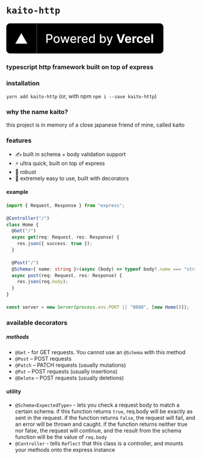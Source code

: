 # `kaito-http`

[![Vercel](./static/powered-by-vercel.svg)](https://vercel.com?utm_source=kaito-http&utm_campaign=oss)

### typescript http framework built on top of express

### installation

`yarn add kaito-http` (or, with npm `npm i --save kaito-http`)

### why the name kaito?

this project is in memory of a close japanese friend of mine, called kaito

### features

- ✍ built in schema + body validation support
- ⚡ ultra quick, built on top of express
- 💪 robust
- 💨 extremely easy to use, built with decorators

#### example

```ts
import { Request, Response } from "express";

@Controller("/")
class Home {
  @Get("/")
  async get(req: Request, res: Response) {
    res.json({ success: true });
  }

  @Post("/")
  @Schema<{ name: string }>(async (body) => typeof body?.name === "string")
  async post(req: Request, res: Response) {
    res.json(req.body);
  }
}

const server = new Server(process.env.PORT || "8080", [new Home()]);
```

### available decorators

##### methods

- `@Get` - for GET requests. You cannot use an `@Schema` with this method
- `@Post` – POST requests
- `@Patch` – PATCH requests (usually mutations)
- `@Put` – POST requests (usually insertions)
- `@Delete` – POST requests (usually deletions)

#### utility

- `@Schema<ExpectedType>` - lets you check a request body to match a certain schema. if this function returns `true`, req.body will be exactly as sent in the request. if the function returns `false`, the request will fail, and an error will be thrown and caught. if the function returns neither true nor false, the request will continue, and the result from the schema function will be the value of `req.body`
- `@Controller` - tells `Reflect` that this class is a controller, and mounts your methods onto the express instance
